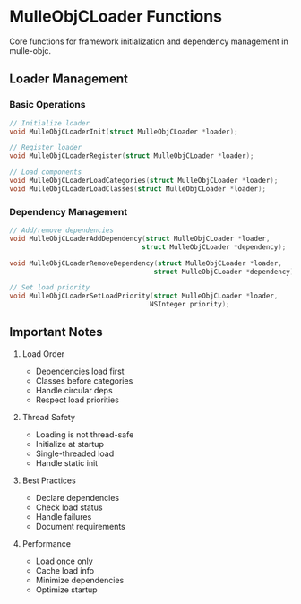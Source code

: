 # MulleObjCLoader Functions

Core functions for framework initialization and dependency management in mulle-objc.

## Loader Management

### Basic Operations
```c
// Initialize loader
void MulleObjCLoaderInit(struct MulleObjCLoader *loader);

// Register loader
void MulleObjCLoaderRegister(struct MulleObjCLoader *loader);

// Load components
void MulleObjCLoaderLoadCategories(struct MulleObjCLoader *loader);
void MulleObjCLoaderLoadClasses(struct MulleObjCLoader *loader);
```

### Dependency Management
```c
// Add/remove dependencies
void MulleObjCLoaderAddDependency(struct MulleObjCLoader *loader,
                                 struct MulleObjCLoader *dependency);

void MulleObjCLoaderRemoveDependency(struct MulleObjCLoader *loader,
                                    struct MulleObjCLoader *dependency);

// Set load priority
void MulleObjCLoaderSetLoadPriority(struct MulleObjCLoader *loader,
                                   NSInteger priority);
```

## Important Notes

1. Load Order
   - Dependencies load first
   - Classes before categories
   - Handle circular deps
   - Respect load priorities

2. Thread Safety
   - Loading is not thread-safe
   - Initialize at startup
   - Single-threaded load
   - Handle static init

3. Best Practices
   - Declare dependencies
   - Check load status
   - Handle failures
   - Document requirements

4. Performance
   - Load once only
   - Cache load info
   - Minimize dependencies
   - Optimize startup
